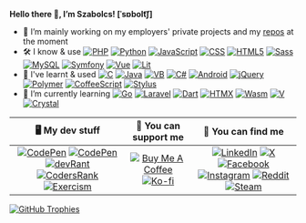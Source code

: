 **Hello there :wave:, I’m Szabolcs! [ˈsɒbolt͡ʃ]**

- :telescope: I’m mainly working on my employers' private projects and my [repos](https://github.com/sbolch?tab=repositories) at the moment
- :hammer_and_wrench: I know & use
[![PHP](https://img.shields.io/badge/PHP-777bB4?logo=php&logoColor=white)](https://www.php.net)
[![Python](https://img.shields.io/badge/Python-3776ab?logo=python&logoColor=white)](https://www.python.org)
[![JavaScript](https://img.shields.io/badge/JS-f0db4f?logo=javascript&logoColor=black)](https://developer.mozilla.org/en-US/docs/Web/javascript)
[![CSS](https://img.shields.io/badge/CSS-663399?logo=css&logoColor=white)](https://developer.mozilla.org/en-US/docs/Web/CSS)
[![HTML5](https://img.shields.io/badge/HTML5-e34f26?logo=html5&logoColor=white)](https://developer.mozilla.org/en-US/docs/Web/HTML)
[![Sass](https://img.shields.io/badge/Sass-cc6699?logo=sass&logoColor=white)](https://sass-lang.com)
[![MySQL](https://img.shields.io/badge/MySQL-4479a1?logo=mysql&logoColor=white)](https://www.mysql.com)
[![Symfony](https://img.shields.io/badge/Symfony-black?logo=symfony&logoColor=white)](https://symfony.com)
[![Vue](https://img.shields.io/badge/Vue-4fc08d?logo=vue.js&logoColor=white)](https://vuejs.org)
[![Lit](https://img.shields.io/badge/Lit-5865f2?logo=lit&logoColor=white)](https://lit.dev)
- :thought_balloon: I've learnt & used
[![C](https://img.shields.io/badge/-a8b9cc?logo=c&logoColor=black)](https://en.wikipedia.org/wiki/C_(programming_language))
[![Java](https://img.shields.io/badge/Java-3a75b0)](https://www.java.com)
[![VB](https://img.shields.io/badge/VB-195f97)](https://learn.microsoft.com/en-us/dotnet/visual-basic)
[![C#](https://img.shields.io/badge/C%23-512bd4)](https://learn.microsoft.com/en-us/dotnet/csharp)
[![Android](https://img.shields.io/badge/Android-3ddc84?logo=android&logoColor=white)](https://www.android.com)
[![jQuery](https://img.shields.io/badge/jQuery-0769ad?logo=jquery&logoColor=white)](https://jquery.com)
[![Polymer](https://img.shields.io/badge/Polymer-ff4470?logo=polymer-project&logoColor=white)](https://polymer-library.polymer-project.org)
[![CoffeeScript](https://img.shields.io/badge/CoffeeScript-2f2625?logo=coffeescript&logoColor=white)](https://coffeescript.org)
[![Stylus](https://img.shields.io/badge/Stylus-6da13f?logo=stylus&logoColor=white)](https://stylus-lang.com)
- :seedling: I’m currently learning
[![Go](https://img.shields.io/badge/Go-00add8?logo=go&logoColor=white)](https://go.dev)
[![Laravel](https://img.shields.io/badge/Laravel-f55247?logo=laravel&logoColor=white)](https://laravel.com)
[![Dart](https://img.shields.io/badge/Dart-0175c2?logo=dart&logoColor=white)](https://dart.dev)
[![HTMX](https://img.shields.io/badge/HTMX-3d72d7?logo=htmx&logoColor=white)](https://dart.dev)
[![Wasm](https://img.shields.io/badge/Wasm-654ff0?logo=webassembly&logoColor=white)](https://webassembly.org)
[![V](https://img.shields.io/badge/-4a607e?logo=v&logoColor=white)](https://vlang.io)
[![Crystal](https://img.shields.io/badge/-14151a?logo=crystal&logoColor=white)](https://crystal-lang.org)

| :desktop_computer: My dev stuff | :money_with_wings: You can support me | :busts_in_silhouette: You can find me |
|:-:|:-:|:-:|
| [![CodePen](https://img.shields.io/badge/-black?logo=github&logoColor=white)](https://github.com/sbolch) [![CodePen](https://img.shields.io/badge/-black?logo=codepen&logoColor=white)](https://codepen.io/sbolch) [![devRant](https://img.shields.io/badge/-black?logo=devrant&logoColor=f99a66)](https://devrant.com/users/arnyek) [![CodersRank](https://img.shields.io/badge/-black?logo=codersrank&logoColor=67a4ac)](https://profile.codersrank.io/user/sbolch) [![Exercism](https://img.shields.io/badge/-black?logo=exercism&logoColor=604fcd)](https://exercism.org/profiles/sbolch) | [![Buy Me A Coffee](https://img.shields.io/badge/-black?logo=buy-me-a-coffee&logoColor=ffdd00)](https://www.buymeacoffee.com/arnyek) [![Ko-fi](https://img.shields.io/badge/-black?logo=ko-fi&logoColor=f16061)](https://ko-fi.com/arnyek) | [![LinkedIn](https://img.shields.io/badge/-black?logo=linkedin&logoColor=0077b5)](https://www.linkedin.com/in/suranyi91) [![X](https://img.shields.io/badge/-black?logo=x&logoColor=white)](https://x.com/1arnyek) [![Facebook](https://img.shields.io/badge/-black?logo=facebook&logoColor=1877f2)](https://www.facebook.com/1arnyek) [![Instagram](https://img.shields.io/badge/-black?logo=instagram&logoColor=e4405f)](https://www.instagram.com/1arnyek) [![Reddit](https://img.shields.io/badge/-black?logo=reddit&logoColor=ff4500)](https://www.reddit.com/user/1arnyek) [![Steam](https://img.shields.io/badge/-black?logo=steam&logoColor=white)](https://steamcommunity.com/id/1arnyek) |

[![GitHub Trophies](https://github-profile-trophy.vercel.app/?username=sbolch&theme=onedark&no-bg=true&no-frame=true&rank=SECRET,SSS,SS,S,AAA,AA,A)](https://github.com/ryo-ma/github-profile-trophy)
